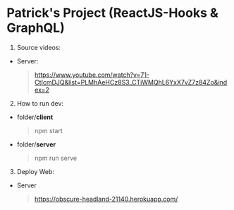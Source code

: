 # Patrick's Project (ReactJS-Hooks & GraphQL)

1. Source videos:

- Server:
  > https://www.youtube.com/watch?v=71-CtIcmDJQ&list=PLMhAeHCz8S3_CTiWMQhL6YxX7vZ7z84Zo&index=2

2. How to run dev:

- folder/**client**
  > npm start
  
- folder/**server**
  > npm run serve

3. Deploy Web:

- Server
  > https://obscure-headland-21140.herokuapp.com/
